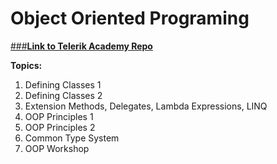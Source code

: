 #  Object Oriented Programing

[###**Link to Telerik Academy Repo**](https://github.com/TelerikAcademy/Object-Oriented-Programming)

**Topics:**
  01. Defining Classes 1
  02. Defining Classes 2
  03. Extension Methods, Delegates, Lambda Expressions, LINQ
  04. OOP Principles 1
  05. OOP Principles 2
  06. Common Type System
  07. OOP Workshop

